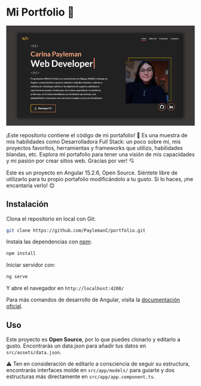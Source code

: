 # Mi Portfolio 💖

![Screenshot Portfolio V1](src/assets/imgs/banner-portfoliov1.png)

¡Este repositorio contiene el código de mi portafolio! 💖 Es una muestra de mis habilidades como Desarrolladora Full Stack: un poco sobre mí, mis proyectos favoritos, herramientas y frameworks que utilizo, habilidades blandas, etc. Explora mi portafolio para tener una visión de mis capacidades y mi pasión por crear sitios web. Gracias por ver! 💘

Este es un proyecto en Angular 15.2.6, Open Source. Siéntete libre de utilizarlo para tu propio portafolio modificándolo a tu gusto. Si lo haces, ¡me encantaría verlo! 😊

## Instalación

Clona el repositorio en local con Git:

```bash
git clone https://github.com/PaylemanC/portfolio.git

```

Instala las dependencias con [npm](https://nodejs.org/es/download):

```bash
npm install

```

Iniciar servidor con:

```bash
ng serve

```

Y abre el navegador en `http://localhost:4200/`

Para más comandos de desarrollo de Angular, visita la [documentación oficial](https://angular.io/cli#command-overview).

## Uso

Este proyecto es **Open Source**, por lo que puedes clonarlo y editarlo a gusto. Encontrarás un data.json para añadir tus datos en `src/assets/data.json`.

⚠ Ten en consideración de editarlo a consciencia de seguir su estructura, encontrarás interfaces molde en `src/app/models/` para guiarte y dos estructuras más directamente en `src/app/app.component.ts`.

<!-- ## Development server

Run `ng serve` for a dev server. Navigate to `http://localhost:4200/`. The application will automatically reload if you change any of the source files.

## Code scaffolding

Run `ng generate component component-name` to generate a new component. You can also use `ng generate directive|pipe|service|class|guard|interface|enum|module`.

## Build

Run `ng build` to build the project. The build artifacts will be stored in the `dist/` directory.

## Running unit tests

Run `ng test` to execute the unit tests via [Karma](https://karma-runner.github.io).

## Running end-to-end tests

Run `ng e2e` to execute the end-to-end tests via a platform of your choice. To use this command, you need to first add a package that implements end-to-end testing capabilities.

## Further help
